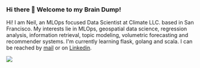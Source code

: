 ### Hi there 👋 Welcome to my Brain Dump!

<!--
**NeilBardhan/NeilBardhan** is a ✨ _special_ ✨ repository because its `README.md` (this file) appears on your GitHub profile.

Here are some ideas to get you started:

- 🔭 I’m currently working on ...
- 🌱 I’m currently learning ...
- 👯 I’m looking to collaborate on ...
- 🤔 I’m looking for help with ...
- 💬 Ask me about ...
- 📫 How to reach me: ...
- 😄 Pronouns: ...
- ⚡ Fun fact: ...
-->

Hi! I am Neil, an MLOps focused Data Scientist at Climate LLC. based in San Francisco. My interests lie in MLOps, geospatial data science, regression analysis, information retrieval, topic modeling, volumetric forecasting and recommender systems. I'm currently learning flask, golang and scala. I can be reached by [mail](mailto:indraneil.bardhan@gmail.com) or on [Linkedin](https://www.linkedin.com/in/neilbardhan/).


<img src = "https://github-readme-stats.vercel.app/api?username=NeilBardhan&show_icons=true&text_color=fff&bg_color=151515&title_color=fff">
